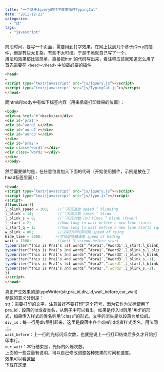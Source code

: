 ```yaml
---
title: "一个基于Jquery的打字效果插件TypingCat"
date: "2011-12-21"
categories: 
  - "技"
tags: 
  - "javascript"
---
```


前段时间，要写一个页面，需要用到打字效果。在网上找到几个基于jQery的插件，但是有些太复杂，有些不太可控。于是干脆就自己写了一个。  
用法和效果都比较简单，直接把html的代码写出来，看注释应该就知道怎么用了首先需要在 `<head></head>` 中加载必要的插件

```html
<head>
…
<script type=”text/javascript” src=”js/jquery.js”></script>
<script type=”text/javascript” src=”js/TypingCat.js”></script>
</head>
```

而html的body中有如下标签内容（用来承载打印效果的位置）：

```html
<body>
<div><a href=’#’>back</a></div>
<div id=’pra1′>
<div id=’word1′></div>
<div id=’word2′></div>
<div id=’word3′></div>
</div>
<div id=’pra2′>
<div class=’word1′></div>
<div class=’word2′></div>
</div>
</body>
```

然后需要做的是，在任意位置加入下面的代码（开始使用插件，示例是放在了head标签里面）：

```html
<head>
<script type=”text/javascript” src=”js/jquery.js”></script>
<script type=”text/javascript” src=”js/type.js”></script>
<script>
$(function(){
l_blink_speed = 300;    //’‘闪烁速度 speed ” blinking
l_blink = 14;           //‘’闪烁次数 times ” blink
l_blink_s = 8;          //‘’闪烁次数（少）times ” blink (fewer)
l_start = 2;            //how long to wait before a new line starts
l_start_q = 1;          //how long to wait before a new line starts (quick)
w_blink = 80;           //汉字打印时间间隔 speed of tying
hide_time = 2000;      //字体层隐藏速度 speed of hiding
wait = 1000;            //weit 3 second before start
typeWriter(“this is Pra1’s 1st words”,”#pra1″,”#word1″,l_start,l_blink_s);
typeWriter(“this is Pra1’s 2nd words”,”#pra1″,”#word2″,l_blink_s,l_blink);
typeWriter(“this is Pra1’s 3nd words”,”#pra1″,”#word3″,l_blink,l_blink_s);
typeWriter(“this is Pra1’s 4nd words”,”#pra1″,”#word3″,l_blink_s,-1);   //retype in the same div. -1 means this pragraph  will disappear after finishing typing
typeWriter(“this is Pra1’s 1st words”,”#pra2″,”.word1″,l_start,l_blink_s);
typeWriter(“this is Pra1’s 2nd words”,”#pra2″,”.word2″,l_blink_s,-2);   //-2 means this pragraph will not disappear and ” will blink without stop
})
</script>
</head>
```

真正产生效果的是typeWriter(str,pra\_id,div\_id,wait\_before,cur\_wait)  
参数的意义分别是：  
str：需要打印的文字，注意最好不要打印‘’这个符号，因为它作为光标使用了  
pra\_id：段落的id或者类名，从例子中可以看出，如果是传入id则用"#id"的形式，如果传入样式的类名则用“.class”的形式。文字的消失是以段落为单位的。  
`div_id`：每一行用div层引起来，这里是段落中各个div的id或者样式类名。用法同上。  
`wait_before`：上一行的光标闪烁次数，也就是说上一行打印结束后多久才开始打印本行。  
`cur_wait`：本行结束是，光标的闪烁次数。  
上面的一些变量有说明，可以自己修改调整各种效果的时间和速度。  
效果可以看[这里](http://catbaron.tk/TypingCat/example.html)  
下载在[这里](http://catbaron.tk/TypingCat/js/TypingCat.js)
